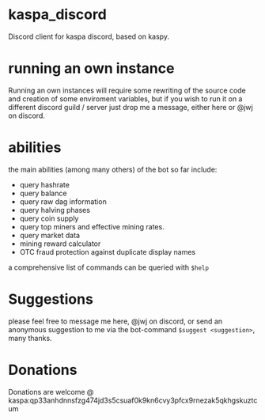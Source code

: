# kaspa_discord
Discord client for kaspa discord, based on kaspy.

# running an own instance
Running an own instances will require some rewriting of the source code and creation of some enviroment variables, but if you wish to run it on a different discord guild / server just drop me a message, either here or @jwj on discord.

# abilities
the main abilities (among many others) of the bot so far include:
- query hashrate
- query balance
- query raw dag information
- query halving phases
- query coin supply
- query top miners and effective mining rates.
- query market data
- mining reward calculator
- OTC fraud protection against duplicate display names

a comprehensive list of commands can be queried with `$help`

# Suggestions
please feel free to message me here, @jwj on discord, or send an anonymous suggestion to me via the bot-command `$suggest <suggestion>`, many thanks.

# Donations
Donations are welcome @ kaspa:qp33anhdnnsfzg474jd3s5csuaf0k9kn6cvy3pfcx9rnezak5qkhgskuztcum
